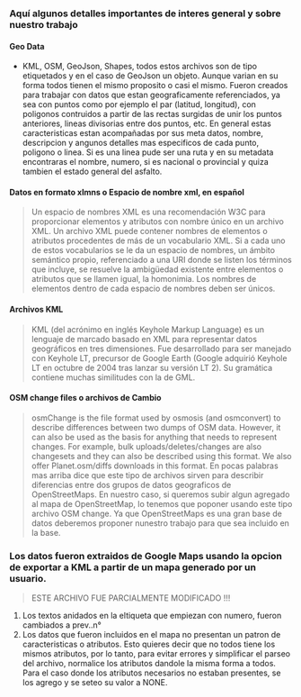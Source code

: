 ### Aquí algunos detalles importantes de interes general y sobre nuestro trabajo

#### Geo Data 
- KML, OSM, GeoJson, Shapes, todos estos archivos son de tipo etiquetados y en el caso de GeoJson un objeto. Aunque varian en su forma todos tienen el mismo proposito o casi el mismo. Fueron creados para trabajar con datos que estan geograficamente referenciados, ya sea con puntos como por ejemplo el par (latitud, longitud), con poligonos contruidos a partir de las rectas surgidas de unir los puntos anteriores, lineas divisorias entre dos puntos, etc. En general estas caracteristicas estan acompañadas por sus meta datos, nombre, descripcion y angunos detalles mas especificos de cada punto, poligono o linea. Si es una linea pude ser una ruta y en su metadata encontraras el nombre, numero, si es nacional o provincial y quiza tambien el estado general del asfalto.


#### Datos en formato xlmns o Espacio de nombre xml, en español
>Un espacio de nombres XML es una recomendación W3C para proporcionar elementos y atributos con nombre único en un archivo XML. Un archivo XML puede contener nombres de elementos o atributos procedentes de más de un vocabulario XML. Si a cada uno de estos vocabularios se le da un espacio de nombres, un ámbito semántico propio, referenciado a una URI donde se listen los términos que incluye, se resuelve la ambigüedad existente entre elementos o atributos que se llamen igual, la homonimia. Los nombres de elementos dentro de cada espacio de nombres deben ser únicos.

#### Archivos KML
>KML (del acrónimo en inglés Keyhole Markup Language) es un lenguaje de marcado basado en XML para representar datos geográficos en tres dimensiones. Fue desarrollado para ser manejado con Keyhole LT, precursor de Google Earth (Google adquirió Keyhole LT en octubre de 2004 tras lanzar su versión LT 2). Su gramática contiene muchas similitudes con la de GML. 

#### OSM change files o archivos de Cambio
>osmChange is the file format used by osmosis (and osmconvert) to describe differences between two dumps of OSM data. However, it can also be used as the basis for anything that needs to represent changes. For example, bulk uploads/deletes/changes are also changesets and they can also be described using this format. We also offer Planet.osm/diffs downloads in this format.
> En pocas palabras mas arriba dice que este tipo de archivos sirven para describir diferencias entre dos grupos de datos geograficos de OpenStreetMaps. En nuestro caso, si queremos subir algun agregado al mapa de OpenStreetMap, lo tenemos que poponer usando este tipo archivo OSM change. Ya que OpenStreetMaps es una gran base de datos deberemos proponer nunestro trabajo para que sea incluido en la base.

### Los datos fueron extraidos de Google Maps usando la opcion de exportar a KML a partir de un mapa generado por un usuario.

> ESTE ARCHIVO FUE PARCIALMENTE MODIFICADO !!!

1) Los textos anidados en la eltiqueta <data name=""><values></values></data> que empiezan con numero, fueron cambiados a prev..n°
2) Los datos que fueron incluidos en el mapa no presentan un patron de caracteristicas o atributos. Esto quieres decir que no todos tiene los mismos atributos, por lo tanto, para evitar errores y simplificar el parseo del archivo, normalice los atributos dandole la misma forma a todos. Para el caso donde los atributos necesarios no estaban presentes, se los agrego y se seteo su valor a NONE.

